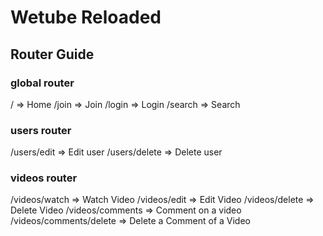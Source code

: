 # Wetube Reloaded

## Router Guide

### global router

/ => Home
/join => Join
/login => Login
/search => Search

### users router

/users/edit => Edit user
/users/delete => Delete user

### videos router

/videos/watch => Watch Video
/videos/edit => Edit Video
/videos/delete => Delete Video
/videos/comments => Comment on a video
/videos/comments/delete => Delete a Comment of a Video
